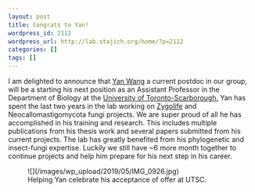 ```yaml
---
layout: post
title: Congrats to Yan!
wordpress_id: 2112
wordpress_url: http://lab.stajich.org/home/?p=2112
categories: []
tags: []
---
```

<!-- wp:paragraph -->
I am delighted to announce that [Yan Wang](http://lab.stajich.org/home/people/yan-wang/) a current postdoc in our group, will be a starting his next position as an Assistant Professor in the Department of Biology at the [University of Toronto-Scarborough.](https://www.utsc.utoronto.ca/biosci/) Yan has spent the last two years in the lab working on [Zygolife](http://zygolife.org) and Neocallomastigomycota fungi projects.  We are super proud of all he has accomplished in his training and research. This includes multiple publications from his thesis work and several papers submitted from his current projects.  The lab has greatly benefited from his phylogenetic and insect-fungi expertise. Luckily we still have ~6 more month together to continue projects and help him prepare for his next step in his career.
<!-- /wp:paragraph --><!-- wp:image {"id":2113,"width":484,"height":879} --><figure class="wp-block-image is-resized">![](/images/wp_upload/2019/05/IMG_0926.jpg)<figcaption>Helping Yan celebrate his acceptance of offer at UTSC.</figcaption></figure><!-- /wp:image -->
